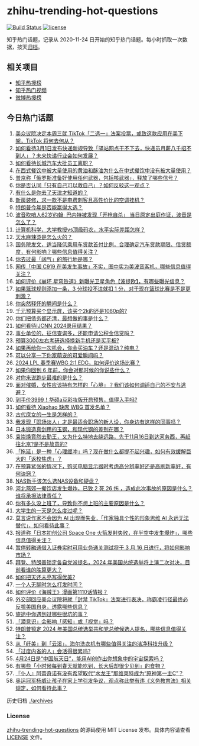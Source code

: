 # zhihu-trending-hot-questions

[![Build Status](https://github.com/justjavac/zhihu-trending-hot-questions/workflows/ci/badge.svg?branch=master)](https://github.com/justjavac/zhihu-trending-hot-questions/actions)
[![license](https://img.shields.io/github/license/justjavac/zhihu-trending-hot-questions)](https://github.com/justjavac/zhihu-trending-hot-questions/blob/master/LICENSE)

知乎热门话题，记录从 2020-11-24
日开始的知乎热门话题。每小时抓取一次数据，按天[归档](./archives)。

## 相关项目

- [知乎热搜榜](https://github.com/justjavac/zhihu-trending-top-search)
- [知乎热门视频](https://github.com/justjavac/zhihu-trending-hot-video)
- [微博热搜榜](https://github.com/justjavac/weibo-trending-hot-search)

## 今日热门话题

<!-- BEGIN -->
<!-- 最后更新时间 Thu Mar 14 2024 03:12:13 GMT+0800 (China Standard Time) -->

1. [美众议院决定本周三就 TikTok「二选一」法案投票，或致这款应用在美下架，TikTok 将何去何从？](https://www.zhihu.com/question/648325208)
1. [如何看待3月1日发布快递新规导致「驿站网点干不下去，快递员月薪八千招不到人」？未来快递行业会如何发展？](https://www.zhihu.com/question/648321652)
1. [如何看待长城汽车大批员工离职？](https://www.zhihu.com/question/648157948)
1. [在西式餐饮中被大量使用的黄油和酥油为什么在中式餐饮中没有被大量使用？](https://www.zhihu.com/question/647351512)
1. [普京称「俄罗斯准备好使用任何武器，包括核武器」，释放了哪些信号？](https://www.zhihu.com/question/648382277)
1. [你是否认同「只有自己可以救自己」？如何反驳这一观点？](https://www.zhihu.com/question/641330196)
1. [有什么是你去了天津才知道的？](https://www.zhihu.com/question/287895429)
1. [新房装修，求一款不是电费刺客且高性价比的空调挂机？](https://www.zhihu.com/question/642120916)
1. [特朗普今年是否能赢得大选？](https://www.zhihu.com/question/640796279)
1. [波音吹哨人62岁约翰· 巴内特被发现「开枪自杀」 当日原定出庭作证，波音是怎么了？](https://www.zhihu.com/question/648197400)
1. [计算机科学，大学教授vs顶级码农，水平实际差距怎样？](https://www.zhihu.com/question/643732851)
1. [天水麻辣烫是怎么火的？](https://www.zhihu.com/question/647306425)
1. [国务院发文，适当降低乘用车贷款首付比例，合理确定汽车贷款期限、信贷额度，有何影响？哪些信息值得关注？](https://www.zhihu.com/question/648406910)
1. [你去过最「阔气」的旅行地是哪？](https://www.zhihu.com/question/648235648)
1. [网传「中国 C919 在美发生事故」不实，图中实为美波音客机，哪些信息值得关注？](https://www.zhihu.com/question/648314758)
1. [如何评价《崩坏 星穹铁道》新曝光卫星角色【波提欧】，有哪些曝光信息？](https://www.zhihu.com/question/648362641)
1. [如果篮球规则添加一条，3 分球投不进就扣 1 分，对于现在篮球比赛是不是更刺激？](https://www.zhihu.com/question/596048506)
1. [你突然释怀的瞬间是什么？](https://www.zhihu.com/question/643013302)
1. [千元预算买个显示屏，该买个2k的还是1080p的?](https://www.zhihu.com/question/645388268)
1. [你们把债务都还清，最想做的事是什么？](https://www.zhihu.com/question/646768710)
1. [如何看待IJCNN 2024录用结果？](https://www.zhihu.com/question/643519494)
1. [事业单位的，征信查询多，还能申请公积金信贷吗？](https://www.zhihu.com/question/648366681)
1. [预算3000左右考研选择换新手机还是买平板?](https://www.zhihu.com/question/645137117)
1. [如果再给你一次机会，你会买油车？还是混动？纯电？](https://www.zhihu.com/question/642796881)
1. [可以分享一下你家萌宠的可爱瞬间吗？](https://www.zhihu.com/question/646782769)
1. [2024 LPL 春季赛WBG 2:1 EDG，如何评价这场比赛？](https://www.zhihu.com/question/648412928)
1. [如果你回到 6 年前，你会对那时候的你说些什么？](https://www.zhihu.com/question/648208397)
1. [对你来说跑步最难的是什么？](https://www.zhihu.com/question/640626667)
1. [面对催婚，女性应该持有怎样的「心境」？我们该如何调适自己的不安与逃避？](https://www.zhihu.com/question/645945733)
1. [到手价3999！华硕a豆彩妆版开启预售，值得入手吗?](https://www.zhihu.com/question/646047976)
1. [如何看待 Xiaohao 缺席 WBG 首发名单？](https://www.zhihu.com/question/648323705)
1. [古代庶女的一生是怎样的？](https://www.zhihu.com/question/640869399)
1. [我发现「职场淡人」才是最适合职场的新人设，你身边有这样的同事吗？](https://www.zhihu.com/question/648034206)
1. [日本锻造真剑用的玉钢，和现代钢的差别在哪？](https://www.zhihu.com/question/42172948)
1. [袁崇焕竟然去勤王，又为什么特地去绕远路，先于11月16日到达河务西，再赶往北京?是不是故意的?](https://www.zhihu.com/question/647799357)
1. [「拖延」是一种「心理缓冲」吗？现在做什么都提不起兴趣，如何有效缓解巨大的「返校焦虑」？](https://www.zhihu.com/question/646254196)
1. [在预算紧张的情况下，购买电脑显示器时考虑高分辨率好还是高刷新率好，有何诀窍？](https://www.zhihu.com/question/647604325)
1. [NAS新手该怎么选NAS设备和硬盘？](https://www.zhihu.com/question/647441488)
1. [河北燕郊一餐饮店发生爆炸，已致 2 死 26 伤 ，造成此次事故的原因是什么？谁将承担法律责任？](https://www.zhihu.com/question/648319555)
1. [你有多久没上班了，导致你不想上班的主要原因是什么？](https://www.zhihu.com/question/647529586)
1. [大学生的一天是怎么度过呢？](https://www.zhihu.com/question/587835419)
1. [莫言说作家不会因为 AI 出现而失业，「作家独具个性的形象思维 AI 永远无法替代」，如何看待此事？](https://www.zhihu.com/question/648364248)
1. [报道称「日本初创公司 Space One 火箭发射失败，在半空中发生爆炸」，哪些信息值得关注？](https://www.zhihu.com/question/648326582)
1. [暂停转融通借入证券实时可用业务通关测试将于 3 月 16 日进行，将如何影响市场？](https://www.zhihu.com/question/648330545)
1. [拜登、特朗普锁定各自党派提名，2024 年美国总统选举将上演二次对决，目前看谁的胜算更大？](https://www.zhihu.com/question/648366008)
1. [如何把天还未亮写得优美?](https://www.zhihu.com/question/647909722)
1. [一个人无聊时怎么打发时间？](https://www.zhihu.com/question/640732988)
1. [如何评价《海贼王》漫画第1110话情报？](https://www.zhihu.com/question/648140341)
1. [外交部回应美众议院将就「封禁 TikTok」法案进行表决，称霸凌行径最终必反噬美国自身，透露哪些信息？](https://www.zhihu.com/question/648374276)
1. [旅途中你遇到过哪些很坑的事？](https://www.zhihu.com/question/648235464)
1. [「潜意识」会影响「感知」或「视觉」吗？](https://www.zhihu.com/question/646357869)
1. [特朗普锁定 2024 年美国总统选举共和党总统候选人提名，哪些信息值得关注？](https://www.zhihu.com/question/648327034)
1. [从「纤美」到「云溪」，海尔洗衣机有哪些值得关注的洁净科技升级？](https://www.zhihu.com/question/647590822)
1. [「过度内省的人」会活得很累吗?](https://www.zhihu.com/question/646969841)
1. [4月24日是“中国航天日”，能用AI创作出你想象中的宇宙探索吗？](https://www.zhihu.com/question/648220379)
1. [有哪些「小时候每到春天就能吃到，长大后却很少见到」的食物？](https://www.zhihu.com/question/645242495)
1. [『仆人』阿蕾奇诺有没有希望取代“水龙王”那维莱特成为“原神第一主C”？](https://www.zhihu.com/question/648153447)
1. [奥运冠军杨威让孩子在家上学引发争议，观点称此举有违《义务教育法》相关规定，如何看待此事？](https://www.zhihu.com/question/648328510)

<!-- END -->

历史归档 [./archives](./archives)

### License

[zhihu-trending-hot-questions](https://github.com/justjavac/zhihu-trending-hot-questions)
的源码使用 MIT License 发布。具体内容请查看 [LICENSE](./LICENSE) 文件。
